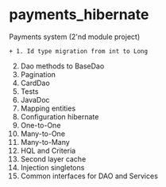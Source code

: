 # payments_hibernate
Payments system (2'nd module project)

    + 1. Id type migration from int to Long
2. Dao methods to BaseDao
3. Pagination
4. CardDao
5. Tests
6. JavaDoc
7. Mapping entities
8. Configuration hibernate
9. One-to-One
10. Many-to-One
11. Many-to-Many
12. HQL and Criteria
13. Second layer cache
14. Injection singletons
15. Common interfaces for DAO and Services